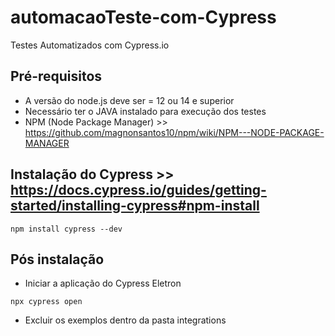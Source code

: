 # automacaoTeste-com-Cypress
Testes Automatizados com Cypress.io

## Pré-requisitos

* A versão do node.js deve ser = 12 ou 14 e superior
* Necessário ter o JAVA instalado para execução dos testes
* NPM (Node Package Manager) >> https://github.com/magnonsantos10/npm/wiki/NPM---NODE-PACKAGE-MANAGER

## Instalação do Cypress >> https://docs.cypress.io/guides/getting-started/installing-cypress#npm-install

```
npm install cypress --dev
```

## Pós instalação

* Iniciar a aplicação do Cypress Eletron

```
npx cypress open
```

* Excluir os exemplos dentro da pasta integrations
